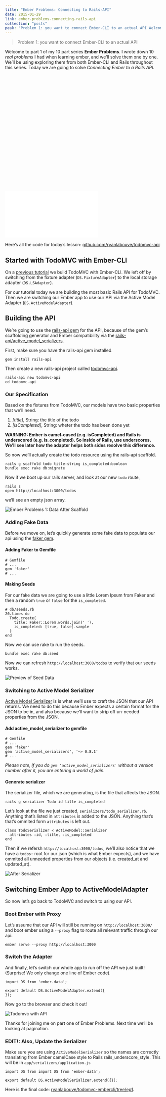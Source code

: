 ```yaml
---
title: "Ember Problems: Connecting to Rails-API"
date: 2015-01-29
link: ember-problems-connecting-rails-api
collection: "posts"
peak: "Problem 1: you want to connect Ember-CLI to an actual API Welcome to part 1 of my 10…"
---
```


> Problem 1: you want to connect Ember-CLI to an actual API

Welcome to part 1 of my 10 part series **Ember Problems**. I wrote down 10 _real problems_ I had when learning ember, and we’ll solve them one by one. We’ll be using exploring them from both Ember-CLI and Rails throughout this series. Today we are going to solve _Connecting Ember to a Rails API._

<div class="fitvids">

<div class="fluid-width-video-wrapper" style="padding-top: 75%;"><iframe src="//www.youtube.com/embed/r4H9rnhUyv4" frameborder="0" allowfullscreen="" id="fitvid329052"></iframe></div>

</div>

Here’s all the code for today’s lesson: [github.com/ryanlabouve/todomvc-api](https://github.com/ryanlabouve/todomvc-api/tree/ep1)

## Started with TodoMVC with Ember-CLI

On a [previous tutorial](http://ryanlabouve.com/todomvc-ember-cli/) we build TodoMVC with Ember-CLI. We left off by switching from the fixture adapter (`DS.FixtureAdapter`) to the local storage adapter (`DS.LSAdapter`).

For our tutorial today we are building the most basic Rails API for TodoMVC. Then we are switching our Ember app to use our API via the Active Model Adapter (`DS.ActiveModelAdapter`).

## Building the API

We’re going to use the [rails-api gem](https://github.com/rails-api/rails-api) for the API, because of the gem’s scaffolding generator and Ember compatibility via the [rails-api/active_model_serializers](https://github.com/rails-api/active_model_serializers).

First, make sure you have the rails-api gem installed.

    gem install rails-api

Then create a new rails-api project called [todomvc-api](https://github.com/ryanlabouve/todomvc-api).

    rails-api new todomvc-api
    cd todomvc-api

### Our Specification

Based on the fixtures from TodoMVC, our models have two basic properties that we’ll need.

1.  _[title]_, String: the title of the todo
2.  _[isCompleted]_, String: wheter the todo has been done yet

**WARNING: Ember is camel-cased (e.g. isCompleted) and Rails is underscored (e.g. is_completed). So inside of Rails, use underscores. We’ll see later how the adapter helps both sides resolve this difference.**

So now we’ll actually create the todo resource using the rails-api scaffold.

    rails g scaffold todo title:string is_completed:boolean
    bundle exec rake db:migrate

Now if we boot up our rails server, and look at our new `todo` route,

    rails s
    open http://localhost:3000/todos

we’ll see an empty json array.

![Ember Problems 1: Data After Scaffold](http://ryanlabouve.com/wp-content/uploads/2015/01/ep1-after-scaffold.png)

### Adding Fake Data

Before we move on, let’s quickly generate some fake data to populate our api using the [faker gem](https://github.com/stympy/faker).

#### Adding Faker to Gemfile

    # Gemfile
    # ...
    gem 'faker'
    # ...

#### Making Seeds

For our fake data we are going to use a little Lorem Ipsum from Faker and then a random `true` or `false` for the `is_completed`.

    # db/seeds.rb
    20.times do
      Todo.create(
        title: Faker::Lorem.words.join(' '),
        is_completed: [true, false].sample
      )
    end

Now we can use rake to run the seeds.

    bundle exec rake db:seed

Now we can refresh `http://localhost:3000/todos` to verify that our seeds works.

![Preview of Seed Data](http://ryanlabouve.com/wp-content/uploads/2015/01/ep1-data-preview.png)

### Switching to Active Model Serializer

[Active Model Serializer](https://github.com/rails-api/active_model_serializers) is is what we’ll use to craft the JSON that our API returns. We need to do this because Ember expects a certain format for the JSON to be in, and also because we’ll want to strip off un-needed properties from the JSON.

#### Add active_model_serializer to gemfile

    # Gemfile
    # ...
    gem 'faker'
    gem 'active_model_serializers', '~> 0.8.1'
    # ...

_Please note, if you do `gem 'active_model_serializers'` without a version number after it, you are entering a world of pain._

#### Generate serializer

The serializer file, which we are generating, is the file that affects the JSON.

    rails g serializer Todo id title is_completed

Let’s look at the file we just created, `serializers/todo_serializer.rb`. Anything that’s listed in `attributes` is added to the JSON. Anything that’s that’s ommited form `attributes` is left out.

    class TodoSerializer < ActiveModel::Serializer
      attributes :id, :title, :is_completed
    end

Then if we refersh `http://localhost:3000/todos`, we’ll also notice that we have a `todos:` root for our json (which is what Ember expects), and we have ommited all unneeded properties from our objects (i.e. created_at and updated_at).

![After Serializer](http://ryanlabouve.com/wp-content/uploads/2015/01/ep1-after-serializer.png)

## Switching Ember App to ActiveModelAdapter

So now let’s go back to TodoMVC and switch to using our API.

### Boot Ember with Proxy

Let’s assume that our API will still be running on `http://localhost:3000/` and boot ember using a `--proxy` flag to route all relevant traffic through our api.

    ember serve --proxy http://localhost:3000

### Switch the Adapter

And finally, let’s switch our whole app to run off the API we just built! (Surprise! We only change one line of Ember code).

    import DS from 'ember-data';

    export default DS.ActiveModelAdapter.extend({
    });

Now go to the browser and check it out!

![Todomvc with API](http://ryanlabouve.com/wp-content/uploads/2015/01/ep1-todomvc.png)

Thanks for joining me on part one of Ember Problems. Next time we’ll be looking at pagination.

### EDIT!: Also, Update the Serializer

Make sure you are using `ActiveModelSerializer` so the names are correctly translating from Ember camelCase style to Rails rails_underscore_style. This will be in `app/serializers/application.js`

    import DS from import DS from 'ember-data';

    export default DS.ActiveModelSerializer.extend({});

Here is the final code: [ryanlabouve/todomvc-embercli/tree/ep1](https://github.com/ryanlabouve/todomvc-embercli/tree/ep1).
